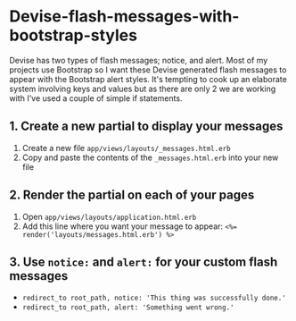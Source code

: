 # Devise-flash-messages-with-bootstrap-styles

Devise has two types of flash messages; notice, and alert. Most of my projects use Bootstrap so I want these Devise generated flash messages to appear with the Bootstrap alert styles. It's tempting to cook up an elaborate system involving keys and values but as there are only 2 we are working with I've used a couple of simple if statements.

## 1. Create a new partial to display your messages
1. Create a new file `app/views/layouts/_messages.html.erb`
2. Copy and paste the contents of the `_messages.html.erb` into your new file

## 2. Render the partial on each of your pages
1. Open `app/views/layouts/application.html.erb`
2. Add this line where you want your message to appear: `<%= render('layouts/messages.html.erb') %>`

## 3. Use `notice:` and `alert:` for your custom flash messages
* `redirect_to root_path, notice: 'This thing was successfully done.'`
* `redirect_to root_path, alert: 'Something went wrong.'`
